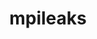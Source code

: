 ---
title: "mpileaks"
layout: cache
categories: [package, develop]
meta: {"compilers": ["gcc@=11.4.0"], "num_specs": 4, "num_specs_by_stack": {"root": 4, "tutorial": 4}, "oss": ["ubuntu22.04"], "platforms": ["linux"], "stacks": ["root", "tutorial"], "targets": ["x86_64_v3"], "versions": ["1.0"]}
spec_details: [{"compiler": "gcc@=11.4.0", "hash": "75jabzz6b3vnadljbizdjolczws6w2lu", "os": "ubuntu22.04", "platform": "linux", "size": "-", "stacks": ["root", "tutorial"], "target": "x86_64_v3", "variants": ["build_system=autotools", "stackstart=0"], "versions": ["1.0"]}, {"compiler": "gcc@=11.4.0", "hash": "pqtearep2r2b6de2nxxscv7l4mtgy7vl", "os": "ubuntu22.04", "platform": "linux", "size": "-", "stacks": ["root", "tutorial"], "target": "x86_64_v3", "variants": ["build_system=autotools", "stackstart=0"], "versions": ["1.0"]}, {"compiler": "gcc@=11.4.0", "hash": "s2xzdn4vdnq4pf2jgdnwps5ihvkjl6ue", "os": "ubuntu22.04", "platform": "linux", "size": "-", "stacks": ["root", "tutorial"], "target": "x86_64_v3", "variants": ["build_system=autotools", "stackstart=0"], "versions": ["1.0"]}, {"compiler": "gcc@=11.4.0", "hash": "unklp2mpyg72q32alno2tmm53s2ty7nq", "os": "ubuntu22.04", "platform": "linux", "size": "-", "stacks": ["root", "tutorial"], "target": "x86_64_v3", "variants": ["build_system=autotools", "stackstart=0"], "versions": ["1.0"]}]
---